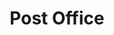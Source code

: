 ---
title: Post Office
authors:
- Charles Bukowski
year: 1971
goodreads: 51504
rating: 4
tags:
- Fiction
---